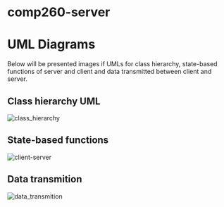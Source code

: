 # comp260-server

# UML Diagrams
Below will be presented images if UMLs for class hierarchy, state-based functions of server and client and data transmitted between client and server.

## Class hierarchy UML
![class_hierarchy](https://user-images.githubusercontent.com/24192506/53652065-df642800-3c3f-11e9-8c21-cc9d38976f98.PNG)

## State-based functions
![client-server](https://user-images.githubusercontent.com/24192506/53652080-e9862680-3c3f-11e9-89f2-aec0713dcca0.PNG)

## Data transmition
![data_transmition](https://user-images.githubusercontent.com/24192506/53652090-f0ad3480-3c3f-11e9-9d4c-eb82f1ff5605.PNG)
